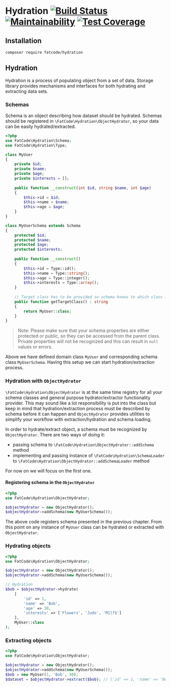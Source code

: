 # Hydration [![Build Status](https://travis-ci.org/fatcode/hydration.svg?branch=master)](https://travis-ci.org/fatcode/hydration) [![Maintainability](https://api.codeclimate.com/v1/badges/80b307b6f031ce108da9/maintainability)](https://codeclimate.com/github/fatcode/hydration/maintainability) [![Test Coverage](https://api.codeclimate.com/v1/badges/80b307b6f031ce108da9/test_coverage)](https://codeclimate.com/github/fatcode/hydration/test_coverage)

## Installation
`composer require fatcode/hydration`

## Hydration

Hydration is a process of populating object from a set of data. Storage library provides mechanisms and interfaces
for both hydrating and extracting data sets.

### Schemas

Schema is an object describing how dataset should be hydrated. Schemas should be registered in `\FatCode\Hydration\ObjectHydrator`, so
your data can be easily hydrated/extracted.

```php
<?php
use FatCode\Hydration\Schema;
use FatCode\Hydration\Type;

class MyUser 
{
    private $id;
    private $name;
    private $age;
    private $interests = [];
    
    public function __construct(int $id, string $name, int $age) 
    {
        $this->id = $id;
        $this->name = $name;
        $this->age = $age;
    }
}

class MyUserSchema extends Schema
{
    protected $id;
    protected $name;
    protected $age;
    protected $interests;
    
    public function __construct()
    {
        $this->id = Type::id();
        $this->name = Type::string();
        $this->age = Type::integer();
        $this->interests = Type::array();
    }
    
    // Target class has to be provided so schema knows to which class it is corresponding.
    public function getTargetClass() : string
    {
        return MyUser::class;
    }
}
```

 > Note: Please make sure that your schema properties are either protected or public, so they can be accessed from
 > the parent class. Private properties will not be recognized and this can result in `null` values or errors.

Above we have defined domain class `MyUser` and corresponding schema class `MyUserSchema`. 
Having this setup we can start hydration/extraction process.

### Hydration with `ObjectHydrator`

`\FatCode\Hydration\ObjectHydrator` is at the same time registry for all your schema classes and general purpose 
hydrator/extractor functionality provider. This may sound like a lot responsibility is put into the class but keep
in mind that hydration/extraction process must be described by schema before it can happen and `ObjectHydrator` 
provides utilities to simplify your workflow with extraction/hydration and schema loading.

In order to hydrate/extract object, a schema must be recognized by `ObjectHydrator`. There are two ways of doing it:
- passing schema to `\FatCode\Hydration\ObjectHydrator::addSchema` method
- implementing and passing instance of `\FatCode\Hydration\SchemaLoader` to `\FatCode\Hydration\ObjectHydrator::addSchemaLoader` method

For now on we will focus on the first one.

#### Registering schema in the `ObjectHydrator`

```php
<?php
use FatCode\Hydration\ObjectHydrator;

$objectHydrator = new ObjectHydrator();
$objectHydrator->addSchema(new MyUserSchema());
```

The above code registers schema presented in the previous chapter. 
From this point on any instance of `MyUser` class can be hydrated or extracted with `ObjectHydrator`.

### Hydrating objects

```php
<?php
use FatCode\Hydration\ObjectHydrator;

$objectHydrator = new ObjectHydrator();
$objectHydrator->addSchema(new MyUserSchema());

// Hydration
$bob = $objectHydrator->hydrate(
    [
        'id' => 1,
        'name' => 'Bob',
        'age' => 30,
        'interests' => ['Flowers', 'Judo', 'M1lf$']
    ], 
    MyUser::class
);
```
 
### Extracting objects
 
```php
<?php
use FatCode\Hydration\ObjectHydrator;

$objectHydrator = new ObjectHydrator();
$objectHydrator->addSchema(new MyUserSchema());
$bob = new MyUser(1, 'Bob', 30);
$dataset = $objectHydrator->extract($bob); // ['id' => 1, 'name' => 'Bob', 'age' => 30, 'interests' => []]
```
